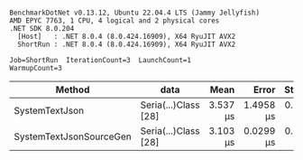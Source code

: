 ```

BenchmarkDotNet v0.13.12, Ubuntu 22.04.4 LTS (Jammy Jellyfish)
AMD EPYC 7763, 1 CPU, 4 logical and 2 physical cores
.NET SDK 8.0.204
  [Host]   : .NET 8.0.4 (8.0.424.16909), X64 RyuJIT AVX2
  ShortRun : .NET 8.0.4 (8.0.424.16909), X64 RyuJIT AVX2

Job=ShortRun  IterationCount=3  LaunchCount=1  
WarmupCount=3  

```
| Method                  | data                 | Mean     | Error     | StdDev    | Min      | Max      | Gen0   | Allocated |
|------------------------ |--------------------- |---------:|----------:|----------:|---------:|---------:|-------:|----------:|
| SystemTextJson          | Seria(...)Class [28] | 3.537 μs | 1.4958 μs | 0.0820 μs | 3.481 μs | 3.631 μs | 0.0229 |   2.07 KB |
| SystemTextJsonSourceGen | Seria(...)Class [28] | 3.103 μs | 0.0299 μs | 0.0016 μs | 3.101 μs | 3.104 μs | 0.0267 |    2.2 KB |
